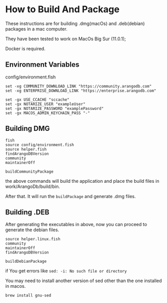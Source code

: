 # How to Build And Package

These instructions are for building .dmg(macOs) and .deb(debian) packages in a mac computer.

They have been tested to work on MacOs Big Sur (11.0.1);

Docker is required.

## Environment Variables

config/environment.fish

```
set -xg COMMUNITY_DOWNLOAD_LINK "https://community.arangodb.com"
set -xg ENTERPRISE_DOWNLOAD_LINK "https://enterprise.arangodb.com"

set -gx USE_CCACHE "sccache"
set -gx NOTARIZE_USER "exampleUser"
set -gx NOTARIZE_PASSWORD "examplePassword"
set -gx MACOS_ADMIN_KEYCHAIN_PASS "-"
```

## Building DMG

```
fish
source config/environment.fish
source helper.fish
findArangoDBVersion
community
maintainerOff

buildCommunityPackage

```

the above commands will build the application and place the build files in work/ArangoDb/build/bin.

After that. It will run the `buildPackage` and generate .dmg files.

## Building .DEB

After generating the executables in above, now you can proceed to generate the debian files.

```
source helper.linux.fish
community
maintainerOff
findArangoDBVersion

buildDebianPackage

```

if You get errors like `sed: -i: No such file or directory`

You may need to install another version of sed other than the one installed in macos.

```
brew install gnu-sed
```

